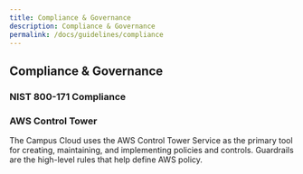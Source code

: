 ```yaml
---
title: Compliance & Governance
description: Compliance & Governance
permalink: /docs/guidelines/compliance
---
```


## Compliance & Governance

### NIST 800-171 Compliance

### AWS Control Tower

The Campus Cloud uses the AWS Control Tower Service as the primary tool for creating, maintaining, and implementing policies and controls.
Guardrails are the high-level rules that help define AWS policy.
